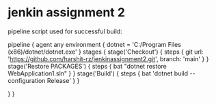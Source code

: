 # jenkin assignment 2
pipeline script used for successful build:

pipeline {
 agent any
 environment {
  dotnet = 'C:/Program Files (x86)/dotnet/dotnet.exe'
 }
 stages {
  stage('Checkout') {
   steps {
    git url: 'https://github.com/harshit-rz/jenkinassignment2.git', branch: 'main'
   }
  }
  stage('Restore PACKAGES') {
   steps {
    bat "dotnet restore WebApplication1.sln"
   }
  }
  stage('Build') {
   steps {
    bat 'dotnet build --configuration Release'
   }
  }
   
 }
}
